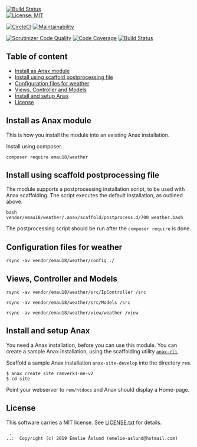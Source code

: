 [![Build Status](https://travis-ci.org/theEmelie/ramverk1-modul.svg?branch=master)](https://travis-ci.org/theEmelie/ramverk1-modul)  
[![License: MIT](https://img.shields.io/badge/License-MIT-yellow.svg)](https://opensource.org/licenses/MIT)  

[![CircleCI](https://circleci.com/gh/theEmelie/ramverk1-modul.svg?style=svg)](https://circleci.com/gh/theEmelie/ramverk1-modul)
[![Maintainability](https://api.codeclimate.com/v1/badges/caf03940c2a44f61a6d0/maintainability)](https://codeclimate.com/github/theEmelie/ramverk1-modul/maintainability)  

[![Scrutinizer Code Quality](https://scrutinizer-ci.com/g/theEmelie/ramverk1-modul/badges/quality-score.png?b=master)](https://scrutinizer-ci.com/g/theEmelie/ramverk1-modul/?branch=master)
[![Code Coverage](https://scrutinizer-ci.com/g/theEmelie/ramverk1-modul/badges/coverage.png?b=master)](https://scrutinizer-ci.com/g/theEmelie/ramverk1-modul/?branch=master)
[![Build Status](https://scrutinizer-ci.com/g/theEmelie/ramverk1-modul/badges/build.png?b=master)](https://scrutinizer-ci.com/g/theEmelie/ramverk1-modul/build-status/master)


Table of content
------------------------------------

* [Install as Anax module](#Install-as-Anax-module)
* [Install using scaffold postprocessing file](#Install-using-scaffold-postprocessing-file)
* [Configuration files for weather](#Configuration-files-for-weather)
* [Views, Controller and Models](#Views,-Controller-and-Models)
* [Install and setup Anax](#Install-and-setup-Anax)
* [License](#License)


Install as Anax module
------------------------------------

This is how you install the module into an existing Anax installation.

Install using composer.

```
composer require emau18/weather
```

Install using scaffold postprocessing file
------------------------------------

The module supports a postprocessing installation script, to be used with Anax scaffolding. The script executes the default installation, as outlined above.

```text
bash vendor/emau18/weather/.anax/scaffold/postprocess.d/700_weather.bash
```

The postprocessing script should be run after the `composer require` is done.

Configuration files for weather
------------------------------------

```
rsync -av vendor/emau18/weather/config ./
```

Views, Controller and Models
------------------------------------

```
rsync -av vendor/emau18/weather/src/IpController /src
```

```
rsync -av vendor/emau18/weather/src/Models /src
```

```
rsync -av vendor/emau18/weather/view/weather /view
```



Install and setup Anax
------------------------------------

You need a Anax installation, before you can use this module. You can create a sample Anax installation, using the scaffolding utility [`anax-cli`](https://github.com/canax/anax-cli).

Scaffold a sample Anax installation `anax-site-develop` into the directory `rem`.

```
$ anax create site ramverk1-me-v2
$ cd site
```

Point your webserver to `rem/htdocs` and Anax should display a Home-page.




License
------------------

This software carries a MIT license. See [LICENSE.txt](LICENSE.txt) for details.



```
 .  
..:  Copyright (c) 2019 Emelie Åslund (emelie-aslund@hotmail.com)
```
